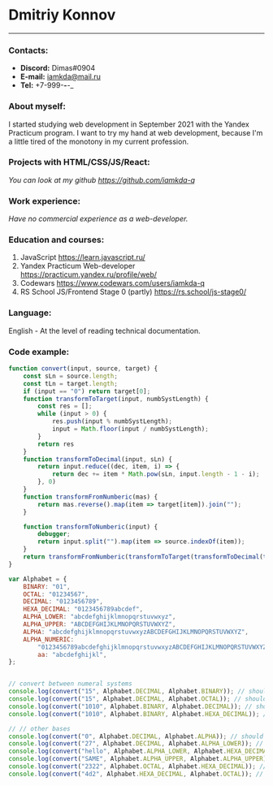 # Dmitriy Konnov
----------
### Contacts:
- **Discord:** Dimas#0904
- **E-mail:** iamkda@mail.ru
- **Tel:** +7-999-___-__-__

### About myself:
I started studying web development in September 2021 with the Yandex Practicum program. I want to try my hand at web development, because I'm a little tired of the monotony in my current profession.

### Projects with HTML/CSS/JS/React:
*You can look at my github https://github.com/iamkda-q*

### Work experience:
*Have no commercial experience as a web-developer.*

### Education and courses:
1. JavaScript https://learn.javascript.ru/
2. Yandex Practicum Web-developer https://practicum.yandex.ru/profile/web/
3. Codewars https://www.codewars.com/users/iamkda-q
4. RS School JS/Frontend Stage 0 (partly) https://rs.school/js-stage0/

### Language:
English - At the level of reading technical documentation.


### Code example:
```javascript
function convert(input, source, target) {
    const sLn = source.length;
    const tLn = target.length;
    if (input == "0") return target[0];
    function transformToTarget(input, numbSystLength) {
        const res = [];
        while (input > 0) {
            res.push(input % numbSystLength);
            input = Math.floor(input / numbSystLength);
        }
        return res
    }
    function transformToDecimal(input, sLn) {
        return input.reduce((dec, item, i) => {
            return dec += item * Math.pow(sLn, input.length - 1 - i);
        }, 0)
    }
    function transformFromNumberic(mas) {
        return mas.reverse().map(item => target[item]).join("");
    }

    function transformToNumberic(input) {
        debugger;
        return input.split("").map(item => source.indexOf(item));
    }
    return transformFromNumberic(transformToTarget(transformToDecimal(transformToNumberic(input), sLn), tLn));
}

var Alphabet = {
    BINARY: "01",
    OCTAL: "01234567",
    DECIMAL: "0123456789",
    HEXA_DECIMAL: "0123456789abcdef",
    ALPHA_LOWER: "abcdefghijklmnopqrstuvwxyz",
    ALPHA_UPPER: "ABCDEFGHIJKLMNOPQRSTUVWXYZ",
    ALPHA: "abcdefghijklmnopqrstuvwxyzABCDEFGHIJKLMNOPQRSTUVWXYZ",
    ALPHA_NUMERIC:
        "0123456789abcdefghijklmnopqrstuvwxyzABCDEFGHIJKLMNOPQRSTUVWXYZ",
        aa: "abcdefghijkl",
};


// convert between numeral systems
console.log(convert("15", Alphabet.DECIMAL, Alphabet.BINARY)); // should return "1111"
console.log(convert("15", Alphabet.DECIMAL, Alphabet.OCTAL)); // should return "17"
console.log(convert("1010", Alphabet.BINARY, Alphabet.DECIMAL)); // should return "10"
console.log(convert("1010", Alphabet.BINARY, Alphabet.HEXA_DECIMAL)); // should return "a"

// // other bases
console.log(convert("0", Alphabet.DECIMAL, Alphabet.ALPHA)); // should return "a"
console.log(convert("27", Alphabet.DECIMAL, Alphabet.ALPHA_LOWER)); // should return "bb"
console.log(convert("hello", Alphabet.ALPHA_LOWER, Alphabet.HEXA_DECIMAL)); // should return "320048"
console.log(convert("SAME", Alphabet.ALPHA_UPPER, Alphabet.ALPHA_UPPER)); // should return "SAME"
console.log(convert("2322", Alphabet.OCTAL, Alphabet.HEXA_DECIMAL)); // should return "4D2"
console.log(convert("4d2", Alphabet.HEXA_DECIMAL, Alphabet.OCTAL)); // should return "2322"
```
